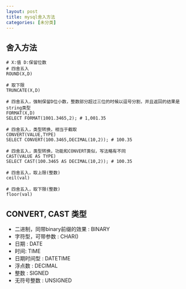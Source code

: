 ```yaml
---
layout: post
title: mysql舍入方法
categories: [未分类]
---
```


## 舍入方法
```mysql
# X:值 D:保留位数
# 四舍五入
ROUND(X,D)

# 取下限
TRUNCATE(X,D)

# 四舍五入，强制保留D位小数，整数部分超过三位的时候以逗号分割，并且返回的结果是string类型
FORMAT(X,D)
SELECT FORMAT(1001.3465,2); # 1,001.35

# 四舍五入，类型转换，相当于截取
CONVERT(VALUE,TYPE)
SELECT CONVERT(100.3465,DECIMAL(10,2)); # 100.35

# 四舍五入，类型转换，功能和CONVERT类似，写法略有不同
CAST(VALUE AS TYPE)
SELECT CAST(100.3465 AS DECIMAL(10,2)); # 100.35

# 四舍五入，取上限(整数)
ceil(val)

# 四舍五入，取下限(整数)
floor(val)
```

## CONVERT, CAST 类型
- 二进制，同带binary前缀的效果 : BINARY
- 字符型，可带参数 : CHAR()
- 日期 : DATE
- 时间: TIME
- 日期时间型 : DATETIME
- 浮点数 : DECIMAL
- 整数 : SIGNED
- 无符号整数 : UNSIGNED
